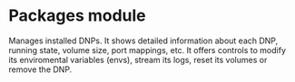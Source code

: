 # Packages module

Manages installed DNPs. It shows detailed information about each DNP, running state, volume size, port mappings, etc. It offers controls to modify its enviromental variables (envs), stream its logs, reset its volumes or remove the DNP.
